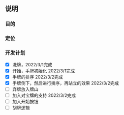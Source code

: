 ## 说明

### 目的

### 定位

### 开发计划
- [x] 洗牌，2022/3/1完成
- [x] 开始，手牌初始化 2022/3/1完成
- [x] 手牌的排序 2022/3/2完成
- [x] 手牌倒下，然后进行排序，再站立的效果 2022/3/2完成
- [ ] 弃牌放入牌山
- [ ] 加入对宝牌的支持 2022/3/2完成
- [ ] 加入开始按钮
- [ ] 胡牌逻辑